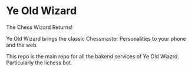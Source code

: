 # Ye Old Wizard
The Chess Wizard Returns!

Ye Old Wizard brings the classic Chessmaster Personalities to your phone and the web. 

This repo is the main repo for all the bakend services of Ye Old Wiazrd. Particularly the lichess bot. 

